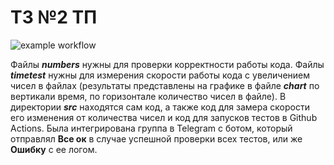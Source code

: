# ТЗ №2 ТП
![example workflow](https://github.com/idfkwntc/TZ222/actions/workflows/ci.yml/badge.svg)

Файлы ***numbers*** нужны для проверки корректности работы кода. Файлы ***timetest*** нужны для измерения скорости работы кода с увеличением чисел в файлах (результаты представлены на графике в  файле ***chart*** по вертикали время, по горизонтале количество чисел в файле).  В директории ***src*** находятся сам код, а также код для замера скорости его изменения от количества чисел и код для запусков тестов в Github Actions. Была интегрирована группа в Telegram с ботом, который отправлял **Все ок** в случае успешной проверки всех тестов, или же **Ошибку** с ее логом.
